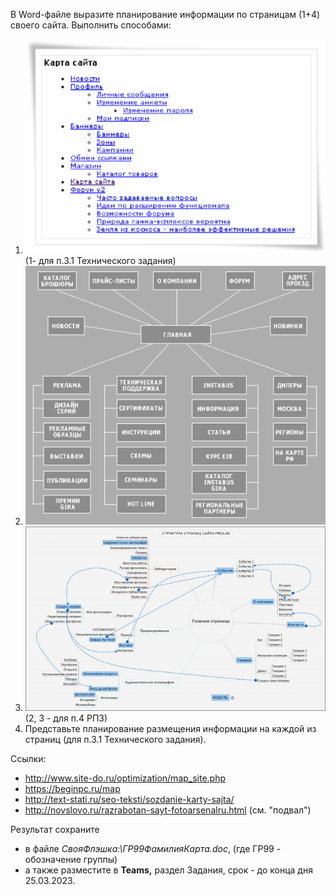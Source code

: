 В Word-файле выразите планирование информации по страницам (1+4) своего сайта.
Выполнить способами:

1. ![Карта сайта 1](Pictures/02.01.%20Карта%20сайта%201.png)  
(1- для п.3.1 Технического задания)
2. ![Карта сайта 2](Pictures/02.02.%20Карта%20сайта%202.png)  
3. ![Карта сайта 3](Pictures/02.03.%20Карта%20сайта%203.png)  
(2, 3 - для п.4 РПЗ)  
4. Представьте планирование размещения информации на каждой из страниц (для п.3.1 Технического задания).
  
Ссылки:
- http://www.site-do.ru/optimization/map_site.php
- https://beginpc.ru/map
- http://text-stati.ru/seo-teksti/sozdanie-karty-sajta/
- http://novslovo.ru/razrabotan-sayt-fotoarsenalru.html (см. "подвал")
  
Результат сохраните
- в файле *СвояФлэшка:\\ГР99ФамилияКарта.doc*, (где ГР99 - обозначение группы)
- а также разместите в **Teams,** раздел Задания, срок - до конца дня 25.03.2023.
